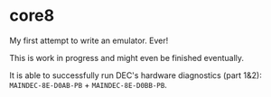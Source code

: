 # core8

My first attempt to write an emulator. Ever! 

This is work in progress and might even be finished eventually.

It is able to successfully run DEC's hardware diagnostics (part 1&2): `MAINDEC-8E-D0AB-PB` + `MAINDEC-8E-D0BB-PB`. 
